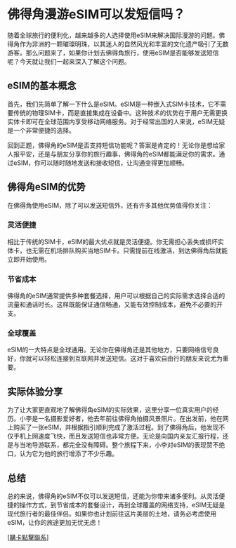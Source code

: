 # 佛得角漫游eSIM可以发短信吗？

随着全球旅行的便利化，越来越多的人选择使用eSIM来解决国际漫游的问题。佛得角作为非洲的一颗璀璨明珠，以其迷人的自然风光和丰富的文化遗产吸引了无数游客。那么问题来了，如果你计划去佛得角旅行，使用eSIM是否能够发送短信呢？今天就让我们一起来深入了解这个问题。

## eSIM的基本概念

首先，我们先简单了解一下什么是eSIM。eSIM是一种嵌入式SIM卡技术，它不需要传统的物理SIM卡，而是直接集成在设备中。这种技术的优势在于用户无需更换实体卡即可在全球范围内享受移动网络服务。对于经常出国的人来说，eSIM无疑是一个非常便捷的选择。

回到正题，佛得角的eSIM是否支持短信功能呢？答案是肯定的！无论你是想给家人报平安，还是与朋友分享你的旅行趣事，佛得角的eSIM都能满足你的需求。通过eSIM，你可以随时随地发送和接收短信，让沟通变得更加顺畅。

## 佛得角eSIM的优势

在佛得角使用eSIM，除了可以发送短信外，还有许多其他优势值得你关注：

### 灵活便捷
相比于传统的SIM卡，eSIM的最大优点就是灵活便捷。你无需担心丢失或损坏实体卡，也无需在机场排队购买当地SIM卡。只需提前在线激活，到达佛得角后就能立即开始使用。

### 节省成本
佛得角的eSIM通常提供多种套餐选择，用户可以根据自己的实际需求选择合适的流量和通话时长。这样既能保证通信畅通，又能有效控制成本，避免不必要的开支。

### 全球覆盖
eSIM的一大特点是全球通用。无论你在佛得角还是其他地方，只要网络信号良好，你就可以轻松连接到互联网并发送短信。这对于喜欢自由行的朋友来说尤为重要。

## 实际体验分享

为了让大家更直观地了解佛得角eSIM的实际效果，这里分享一位真实用户的经历。小李是一名摄影爱好者，他去年前往佛得角拍摄风景照片。在出发前，他在网上购买了一张eSIM，并根据指引顺利完成了激活过程。到了佛得角后，他发现不仅手机上网速度飞快，而且发送短信也非常方便。无论是向国内亲友汇报行程，还是与当地导游联系，都完全没有障碍。整个旅程下来，小李对eSIM的表现赞不绝口，认为它为他的旅行增添了不少乐趣。

## 总结

总的来说，佛得角的eSIM不仅可以发送短信，还能为你带来诸多便利。从灵活便捷的操作方式，到节省成本的套餐设计，再到全球覆盖的网络支持，eSIM无疑是现代旅行者的最佳伴侣。如果你也计划前往这片美丽的土地，请务必考虑使用eSIM，让你的旅途更加无忧无虑！

[[購卡點擊聯系](https://t.me/s/esim1088)]